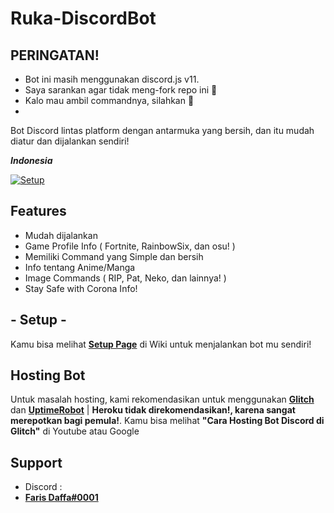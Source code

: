 # Ruka-DiscordBot

## PERINGATAN!
  * Bot ini masih menggunakan discord.js v11. 
  * Saya sarankan agar tidak meng-fork repo ini 🙏
  * Kalo mau ambil commandnya, silahkan 🙏
  * 

Bot Discord lintas platform dengan antarmuka yang bersih, dan itu mudah diatur dan dijalankan sendiri!

_**Indonesia**_

[![Setup](http://i.imgur.com/VvXYp5j.png)](https://github.com/Faris0520/ruka_DiscordBot/wiki)

## Features
  * Mudah dijalankan
  * Game Profile Info ( Fortnite, RainbowSix, dan osu! )
  * Memiliki Command yang Simple dan bersih
  * Info tentang Anime/Manga
  * Image Commands ( RIP, Pat, Neko, dan lainnya! )
  * Stay Safe with Corona Info!

## - **Setup** -
Kamu bisa melihat [**Setup Page**](https://github.com/Faris0520/ruka_DiscordBot/wiki) di Wiki untuk menjalankan bot mu sendiri!

## Hosting Bot 
Untuk masalah hosting, kami rekomendasikan untuk menggunakan [**Glitch**](https://glitch.com) dan [**UptimeRobot**](https://uptimerobot.com) 
| **Heroku tidak direkomendasikan!, karena sangat merepotkan bagi pemula!**.
Kamu bisa melihat **"Cara Hosting Bot Discord di Glitch"** di Youtube atau Google

## Support 
* Discord :
* [**Faris Daffa#0001**](https://dsc.bio/farisdaffa)
